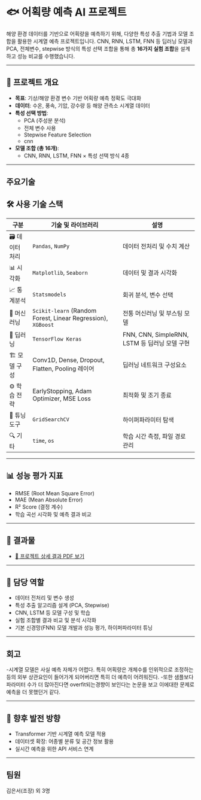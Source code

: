 # 🐟 어획량 예측 AI 프로젝트

해양 환경 데이터를 기반으로 어획량을 예측하기 위해, 다양한 특성 추출 기법과 모델 조합을 활용한 시계열 예측 프로젝트입니다. CNN, RNN, LSTM, FNN 등 딥러닝 모델과 PCA, 전체변수, stepwise 방식의 특성 선택 조합을 통해 총 **16가지 실험 조합**을 설계하고 성능 비교를 수행했습니다.

---

## 📌 프로젝트 개요

- **목표**: 기상/해양 환경 변수 기반 어획량 예측 정확도 극대화
- **데이터**: 수온, 풍속, 기압, 강수량 등 해양 관측소 시계열 데이터
- **특성 선택 방법**:  
  - PCA (주성분 분석)  
  - 전체 변수 사용  
  - Stepwise Feature Selection
  - cnn 
- **모델 조합 (총 16개)**:  
  - CNN, RNN, LSTM, FNN × 특성 선택 방식 4종

---
## 주요기술

## 🛠 사용 기술 스택

| 구분         | 기술 및 라이브러리                                                | 설명                                      |
|--------------|------------------------------------------------------------------|-------------------------------------------|
| 🗃 데이터 처리 | `Pandas`, `NumPy`                                                | 데이터 전처리 및 수치 계산                  |
| 📊 시각화    | `Matplotlib`, `Seaborn`                                          | 데이터 및 결과 시각화                       |
| 📈 통계분석  | `Statsmodels`                                                   | 회귀 분석, 변수 선택                       |
| 🤖 머신러닝  | `Scikit-learn` (Random Forest, Linear Regression), `XGBoost`     | 전통 머신러닝 및 부스팅 모델               |
| 🧠 딥러닝    | `TensorFlow Keras`                                               | FNN, CNN, SimpleRNN, LSTM 등 딥러닝 모델 구현 |
| 🏗 모델 구성 | Conv1D, Dense, Dropout, Flatten, Pooling 레이어                  | 딥러닝 네트워크 구성요소                    |
| ⚙️ 학습 전략 | EarlyStopping, Adam Optimizer, MSE Loss                          | 최적화 및 조기 종료                         |
| 🔧 튜닝 도구 | `GridSearchCV`                                                  | 하이퍼파라미터 탐색                        |
| 🔍 기타      | `time`, `os`                                                    | 학습 시간 측정, 파일 경로 관리              |


---

## 📊 성능 평가 지표

- RMSE (Root Mean Square Error)  
- MAE (Mean Absolute Error)  
- R² Score (결정 계수)  
- 학습 곡선 시각화 및 예측 결과 비교

---

## 📎 결과물

- [📄 프로젝트 상세 결과 PDF 보기](./Ocean_project_finalfile.pdf)

---

## 🙋 담당 역할

- 데이터 전처리 및 변수 생성
- 특성 추출 알고리즘 설계 (PCA, Stepwise)
- CNN, LSTM 등 모델 구성 및 학습
- 실험 조합별 결과 비교 및 분석 시각화
- 기본 신경망(FNN) 모델 개발과 성능 평가, 하이퍼파라미터 튜닝

---
## 회고

-시계열 모델은 사실 예측 자체가 어렵다. 특히 어획량은 개체수를 인위적으로 조정하는 등의 외부 상관요인이 들어가게 되어버리면 특히 더 예측이 어려워진다.
-또한 샘플보다 파라미터 수가 더 많아진다면 overfit되는경향이 보인다는 논문을 보고 이에대한 문제로 예측을 더 못했던거 같다.

---

## 🔮 향후 발전 방향

- Transformer 기반 시계열 예측 모델 적용
- 데이터셋 확장: 어종별 분류 및 공간 정보 활용
- 실시간 예측을 위한 API 서비스 연계

---
## 팀원
김은서(조장) 외 3명 
